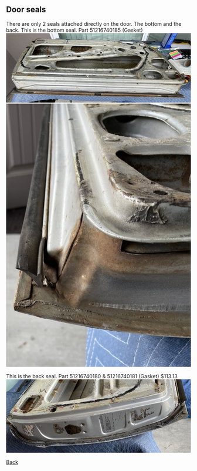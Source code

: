 ## Door seals  
There are only 2 seals attached directly on the door.  The bottom and the back.  This is the bottom seal.  Part 51216740185 (Gasket) 
![Bottom 1](../../Images/Door/bottom_seal.jpeg)  
![Bottom 2](../../Images/Door/bottom_seal2.jpeg)  

This is the back seal.  Part 51216740180 & 51216740181 (Gasket) $113.13
![Back seal](../../Images/Door/back_seal.jpeg)  

[Back](../DoorHardware.md)